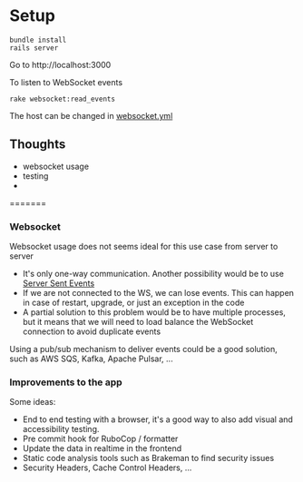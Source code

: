 # Setup


```
bundle install
rails server
```
Go to http://localhost:3000 


To listen to WebSocket events 
```
rake websocket:read_events
```
The host can be changed in [websocket.yml](config/websocket.yml)

## Thoughts

- websocket usage
- testing
- 
=======
### Websocket 

Websocket usage does not seems ideal for this use case from server to server
- It's only one-way communication. Another possibility would be to use [Server Sent Events](https://developer.mozilla.org/en-US/docs/Web/API/Server-sent_events)
- If we are not connected to the WS, we can lose events. This can happen in case of restart, upgrade, or just an exception in the code
- A partial solution to this problem would be to have multiple processes, but it means that we will need to load balance the WebSocket connection to avoid duplicate events

Using a pub/sub mechanism to deliver events could be a good solution, such as AWS SQS, Kafka, Apache Pulsar, ...

### Improvements to the app

Some ideas:
- End to end testing with a browser, it's a good way to also add visual and accessibility testing.
- Pre commit hook for RuboCop / formatter
- Update the data in realtime in the frontend 
- Static code analysis tools such as Brakeman to find security issues
- Security Headers, Cache Control Headers, ...